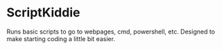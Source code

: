 # ScriptKiddie
Runs basic scripts to go to webpages, cmd, powershell, etc.
Designed to make starting coding a little bit easier.
